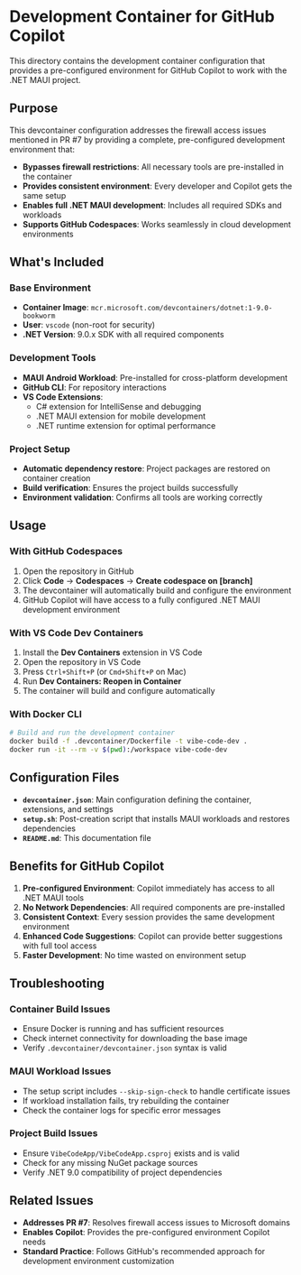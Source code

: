 # Development Container for GitHub Copilot

This directory contains the development container configuration that provides a pre-configured environment for GitHub Copilot to work with the .NET MAUI project.

## Purpose

This devcontainer configuration addresses the firewall access issues mentioned in PR #7 by providing a complete, pre-configured development environment that:

- **Bypasses firewall restrictions**: All necessary tools are pre-installed in the container
- **Provides consistent environment**: Every developer and Copilot gets the same setup
- **Enables full .NET MAUI development**: Includes all required SDKs and workloads
- **Supports GitHub Codespaces**: Works seamlessly in cloud development environments

## What's Included

### Base Environment
- **Container Image**: `mcr.microsoft.com/devcontainers/dotnet:1-9.0-bookworm`
- **User**: `vscode` (non-root for security)
- **.NET Version**: 9.0.x SDK with all required components

### Development Tools
- **MAUI Android Workload**: Pre-installed for cross-platform development  
- **GitHub CLI**: For repository interactions
- **VS Code Extensions**: 
  - C# extension for IntelliSense and debugging
  - .NET MAUI extension for mobile development
  - .NET runtime extension for optimal performance

### Project Setup
- **Automatic dependency restore**: Project packages are restored on container creation
- **Build verification**: Ensures the project builds successfully 
- **Environment validation**: Confirms all tools are working correctly

## Usage

### With GitHub Codespaces
1. Open the repository in GitHub
2. Click **Code** → **Codespaces** → **Create codespace on [branch]**
3. The devcontainer will automatically build and configure the environment
4. GitHub Copilot will have access to a fully configured .NET MAUI development environment

### With VS Code Dev Containers
1. Install the **Dev Containers** extension in VS Code
2. Open the repository in VS Code
3. Press `Ctrl+Shift+P` (or `Cmd+Shift+P` on Mac)
4. Run **Dev Containers: Reopen in Container**
5. The container will build and configure automatically

### With Docker CLI
```bash
# Build and run the development container
docker build -f .devcontainer/Dockerfile -t vibe-code-dev .
docker run -it --rm -v $(pwd):/workspace vibe-code-dev
```

## Configuration Files

- **`devcontainer.json`**: Main configuration defining the container, extensions, and settings
- **`setup.sh`**: Post-creation script that installs MAUI workloads and restores dependencies
- **`README.md`**: This documentation file

## Benefits for GitHub Copilot

1. **Pre-configured Environment**: Copilot immediately has access to all .NET MAUI tools
2. **No Network Dependencies**: All required components are pre-installed
3. **Consistent Context**: Every session provides the same development environment
4. **Enhanced Code Suggestions**: Copilot can provide better suggestions with full tool access
5. **Faster Development**: No time wasted on environment setup

## Troubleshooting

### Container Build Issues
- Ensure Docker is running and has sufficient resources
- Check internet connectivity for downloading the base image
- Verify `.devcontainer/devcontainer.json` syntax is valid

### MAUI Workload Issues  
- The setup script includes `--skip-sign-check` to handle certificate issues
- If workload installation fails, try rebuilding the container
- Check the container logs for specific error messages

### Project Build Issues
- Ensure `VibeCodeApp/VibeCodeApp.csproj` exists and is valid
- Check for any missing NuGet package sources
- Verify .NET 9.0 compatibility of project dependencies

## Related Issues

- **Addresses PR #7**: Resolves firewall access issues to Microsoft domains
- **Enables Copilot**: Provides the pre-configured environment Copilot needs
- **Standard Practice**: Follows GitHub's recommended approach for development environment customization